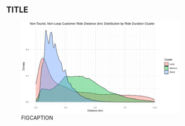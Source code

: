 ## TITLE

<figure class="float-right">
  <a href="../Non-Tourist_Non_Loop_Customer_Ride_Distance_Distribution_by_Ride_Duration_Cluster_201M_Grid.png" target="_blank" title="Select image to open full sized chart">
  <img src="../Non-Tourist_Non_Loop_Customer_Ride_Distance_Distribution_by_Ride_Duration_Cluster_201M_Grid.png" alt="ALT_TEXT">
  </a>
  <figcaption>
  FIGCAPTION
  </figcaption>
</figure>




